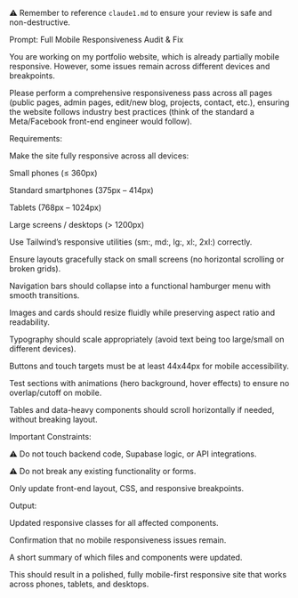 ⚠️ Remember to reference `claude1.md` to ensure your review is safe and non-destructive.

Prompt: Full Mobile Responsiveness Audit & Fix

You are working on my portfolio website, which is already partially mobile responsive. However, some issues remain across different devices and breakpoints.

Please perform a comprehensive responsiveness pass across all pages (public pages, admin pages, edit/new blog, projects, contact, etc.), ensuring the website follows industry best practices (think of the standard a Meta/Facebook front-end engineer would follow).

Requirements:

Make the site fully responsive across all devices:

Small phones (≤ 360px)

Standard smartphones (375px – 414px)

Tablets (768px – 1024px)

Large screens / desktops (> 1200px)

Use Tailwind’s responsive utilities (sm:, md:, lg:, xl:, 2xl:) correctly.

Ensure layouts gracefully stack on small screens (no horizontal scrolling or broken grids).

Navigation bars should collapse into a functional hamburger menu with smooth transitions.

Images and cards should resize fluidly while preserving aspect ratio and readability.

Typography should scale appropriately (avoid text being too large/small on different devices).

Buttons and touch targets must be at least 44x44px for mobile accessibility.

Test sections with animations (hero background, hover effects) to ensure no overlap/cutoff on mobile.

Tables and data-heavy components should scroll horizontally if needed, without breaking layout.

Important Constraints:

⚠️ Do not touch backend code, Supabase logic, or API integrations.

⚠️ Do not break any existing functionality or forms.

Only update front-end layout, CSS, and responsive breakpoints.

Output:

Updated responsive classes for all affected components.

Confirmation that no mobile responsiveness issues remain.

A short summary of which files and components were updated.

This should result in a polished, fully mobile-first responsive site that works across phones, tablets, and desktops.